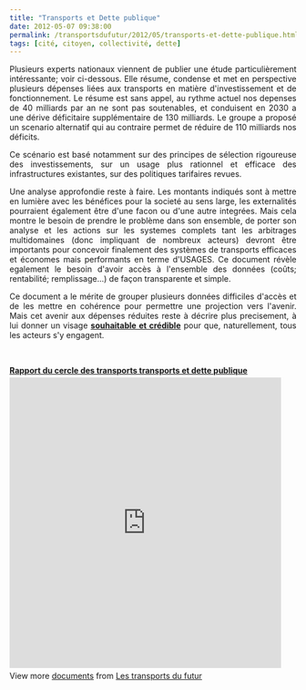 ```yaml
---
title: "Transports et Dette publique"
date: 2012-05-07 09:38:00
permalink: /transportsdufutur/2012/05/transports-et-dette-publique.html
tags: [cité, citoyen, collectivité, dette]
---
```


<p style="text-align: justify;">Plusieurs experts nationaux viennent de publier une étude particulièrement intéressante; voir ci-dessous. Elle résume, condense et met en perspective plusieurs dépenses liées aux transports en matière d'investissement et de fonctionnement. Le résume est sans appel, au rythme actuel nos depenses de 40 milliards par an ne sont pas soutenables, et conduisent en 2030 a une dérive déficitaire supplémentaire de 130 milliards. Le groupe a proposé un scenario alternatif qui au contraire permet de réduire de 110 milliards nos déficits.</p> <p style="text-align: justify;">Ce scénario est basé notamment sur des principes de sélection rigoureuse des investissements, sur un usage plus rationnel et efficace des infrastructures existantes, sur des politiques tarifaires revues. </p>  <!--more-->   <p style="text-align: justify;">Une analyse approfondie reste à faire. Les montants indiqués sont à mettre en lumière avec les bénéfices pour la societé au sens large, les externalités pourraient également être d'une facon ou d'une autre integrées. Mais cela montre le besoin de prendre le problème dans son ensemble, de porter son analyse et les actions sur les systemes complets tant les arbitrages multidomaines (donc impliquant de nombreux acteurs) devront être importants pour concevoir finalement des systèmes de transports efficaces et économes mais performants en terme d'USAGES. Ce document révèle egalement le besoin d'avoir accès à l'ensemble des données (coûts; rentabilité; remplissage...) de façon transparente et simple.</p> <p style="text-align: justify;">Ce document a le mérite de grouper plusieurs données difficiles d'accès et de les mettre en cohérence pour permettre une projection vers l'avenir. Mais cet avenir aux dépenses réduites reste à décrire plus precisement, à lui donner un visage <a href="https://gabrielplassat.github.io/transportsdufutur/2012/05/jean-pierre-dupuy-nous-apporte-dans-son-dernier-ouvrage-des-pistes-de-reflexion-pour-nous-aider-a-penser-le-monde-qui-vient.html" target="_blank"><strong>souhaitable et crédible</strong></a> pour que, naturellement, tous les acteurs s'y engagent.</p> <p> </p> <div id="__ss_12808167" style="width: 477px;"><strong style="display: block; margin: 12px 0 4px;"><a href="http://www.slideshare.net/transportsdufutur/rapport-du-cercle-des-transports-transports-et-dette-publique" target="_blank" title="Rapport du cercle des transports transports et dette publique">Rapport du cercle des transports transports et dette publique</a></strong> <iframe frameborder="0" height="510" marginheight="0" marginwidth="0" scrolling="no" src="http://www.slideshare.net/slideshow/embed_code/12808167" width="477"></iframe> <div style="padding: 5px 0 12px;">View more <a href="http://www.slideshare.net/" target="_blank">documents</a> from <a href="http://www.slideshare.net/transportsdufutur" target="_blank">Les transports du futur</a></div> </div>
